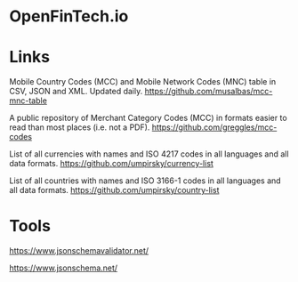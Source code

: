 # OpenFinTech.io

# Links

Mobile Country Codes (MCC) and Mobile Network Codes (MNC) table in CSV, JSON and XML. Updated daily.
https://github.com/musalbas/mcc-mnc-table


A public repository of Merchant Category Codes (MCC) in formats easier to read than most places (i.e. not a PDF).
https://github.com/greggles/mcc-codes

List of all currencies with names and ISO 4217 codes in all languages and all data formats.
https://github.com/umpirsky/currency-list


List of all countries with names and ISO 3166-1 codes in all languages and all data formats.
https://github.com/umpirsky/country-list

# Tools

https://www.jsonschemavalidator.net/

https://www.jsonschema.net/